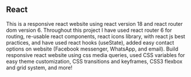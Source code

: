 ## React

<!--=================BIO=================-->
This is a responsive react website using react version 18 and react router dom version 6. Throughout this project I have used react router 6 for routing, re-usable react components, react icons library, with react js best practices, and have used react hooks (useState), added easy contact options on website (Facebook messenger, WhatsApp, and email). Build responsive react website using css media queries, used CSS variables for easy theme customization, CSS transitions and keyframes, CSS3 flexbox and grid system, and more!

